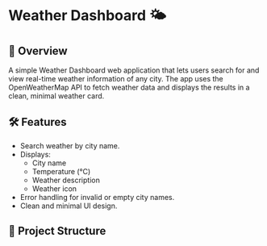 # Weather Dashboard 🌤️

## 📌 Overview
A simple Weather Dashboard web application that lets users search for and view real-time weather information of any city. The app uses the OpenWeatherMap API to fetch weather data and displays the results in a clean, minimal weather card.

## 🛠️ Features
- Search weather by city name.
- Displays:
  - City name
  - Temperature (°C)
  - Weather description
  - Weather icon
- Error handling for invalid or empty city names.
- Clean and minimal UI design.

## 📂 Project Structure

